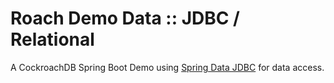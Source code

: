 # Roach Demo Data :: JDBC / Relational

A CockroachDB Spring Boot Demo using [Spring Data JDBC](https://spring.io/projects/spring-data-jdbc) for data access.


        